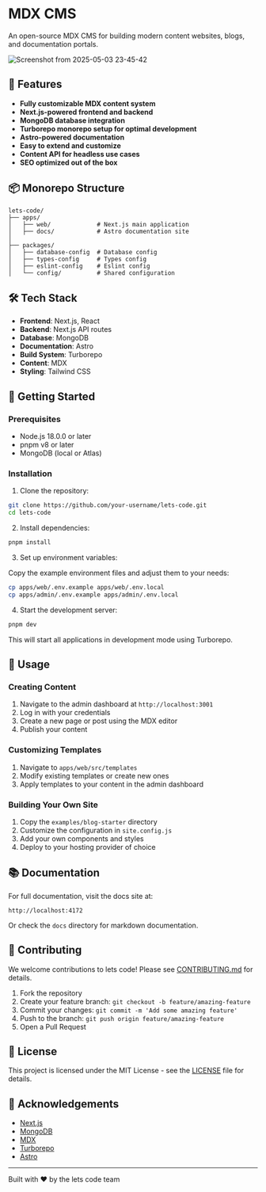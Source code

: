 # MDX CMS

An open-source MDX CMS for building modern content websites, blogs, and documentation portals.


![Screenshot from 2025-05-03 23-45-42](https://github.com/user-attachments/assets/7565a53d-9b83-42d7-84ba-614884bd9bc0)



## 🚀 Features

- **Fully customizable MDX content system**
- **Next.js-powered frontend and backend**
- **MongoDB database integration**
- **Turborepo monorepo setup for optimal development**
- **Astro-powered documentation**
- **Easy to extend and customize**
- **Content API for headless use cases**
- **SEO optimized out of the box**

## 📦 Monorepo Structure

```
lets-code/
├── apps/
│   ├── web/             # Next.js main application
│   ├── docs/            # Astro documentation site
│     
├── packages/
│   ├── database-config  # Database config 
│   ├── types-config     # Types config
│   ├── eslint-config    # Eslint config
│   └── config/          # Shared configuration
```

## 🛠️ Tech Stack

- **Frontend**: Next.js, React
- **Backend**: Next.js API routes
- **Database**: MongoDB
- **Documentation**: Astro
- **Build System**: Turborepo
- **Content**: MDX
- **Styling**: Tailwind CSS

## 🚀 Getting Started

### Prerequisites

- Node.js 18.0.0 or later
- pnpm v8 or later
- MongoDB (local or Atlas)

### Installation

1. Clone the repository:

```bash
git clone https://github.com/your-username/lets-code.git
cd lets-code
```

2. Install dependencies:

```bash
pnpm install
```

3. Set up environment variables:

Copy the example environment files and adjust them to your needs:

```bash
cp apps/web/.env.example apps/web/.env.local
cp apps/admin/.env.example apps/admin/.env.local
```

4. Start the development server:

```bash
pnpm dev
```

This will start all applications in development mode using Turborepo.

## 📝 Usage

### Creating Content

1. Navigate to the admin dashboard at `http://localhost:3001`
2. Log in with your credentials
3. Create a new page or post using the MDX editor
4. Publish your content

### Customizing Templates

1. Navigate to `apps/web/src/templates`
2. Modify existing templates or create new ones
3. Apply templates to your content in the admin dashboard

### Building Your Own Site

1. Copy the `examples/blog-starter` directory
2. Customize the configuration in `site.config.js`
3. Add your own components and styles
4. Deploy to your hosting provider of choice



## 📚 Documentation

For full documentation, visit the docs site at:

```
http://localhost:4172
```

Or check the `docs` directory for markdown documentation.

## 🤝 Contributing

We welcome contributions to lets code! Please see [CONTRIBUTING.md](CONTRIBUTING.md) for details.

1. Fork the repository
2. Create your feature branch: `git checkout -b feature/amazing-feature`
3. Commit your changes: `git commit -m 'Add some amazing feature'`
4. Push to the branch: `git push origin feature/amazing-feature`
5. Open a Pull Request

## 📄 License

This project is licensed under the MIT License - see the [LICENSE](LICENSE) file for details.

## 🌟 Acknowledgements

- [Next.js](https://nextjs.org/)
- [MongoDB](https://www.mongodb.com/)
- [MDX](https://mdxjs.com/)
- [Turborepo](https://turbo.build/)
- [Astro](https://astro.build/)

---

Built with ❤️ by the lets code team
